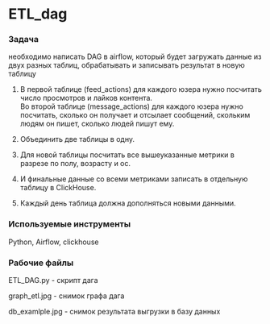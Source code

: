 # ETL_dag

### Задача
необходимо написать DAG в airflow, который будет загружать данные из двух разных таблиц, обрабатывать и записывать результат в новую таблицу

1. В первой таблице (feed_actions) для каждого юзера нужно посчитать число просмотров и лайков контента.<br> 
Во второй таблице (message_actions) для каждого юзера нужно посчитать, сколько он получает и отсылает сообщений, скольким людям он пишет, сколько людей пишут ему.

2. Объединить две таблицы в одну.

3. Для новой таблицы посчитать все вышеуказанные метрики в разрезе по полу, возрасту и ос.

4. И финальные данные со всеми метриками записать в отдельную таблицу в ClickHouse.

5. Каждый день таблица должна дополняться новыми данными. 

### Используемые инструменты
Python, Airflow, clickhouse

### Рабочие файлы

ETL_DAG.py - скрипт дага

graph_etl.jpg - снимок графа дага

db_examlple.jpg - снимок результата выгрузки в базу данных
